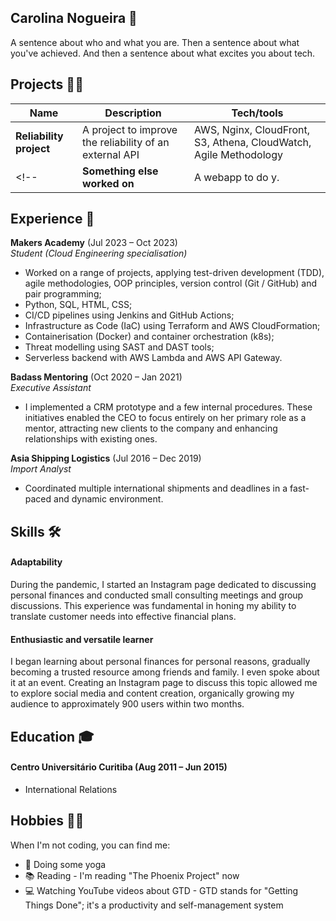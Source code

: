 ## Carolina Nogueira 🦩

A sentence about who and what you are. Then a sentence about what you've achieved. And then a sentence about what excites you about tech.

## Projects 👩‍💻

| Name                         | Description                                             | Tech/tools                                                        |
| ---------------------------- | ------------------------------------------------------- | ----------------------------------------------------------------- |
| **Reliability project**      | A project to improve the reliability of an external API | AWS, Nginx, CloudFront, S3, Athena, CloudWatch, Agile Methodology |
<!--| **Something else worked on** | A webapp to do y. | Ruby              |-->

## Experience 🚀

**Makers Academy** (Jul 2023 – Oct 2023)  
_Student (Cloud Engineering specialisation)_

- Worked on a range of projects, applying test-driven development (TDD), agile methodologies, OOP principles, version control (Git / GitHub) and pair programming;
- Python, SQL, HTML, CSS;
- CI/CD pipelines using Jenkins and GitHub Actions;
- Infrastructure as Code (IaC) using Terraform and AWS CloudFormation;
- Containerisation (Docker) and container orchestration (k8s);
- Threat modelling using SAST and DAST tools;
- Serverless backend with AWS Lambda and AWS API Gateway.

**Badass Mentoring** (Oct 2020 – Jan 2021)  
_Executive Assistant_

- I implemented a CRM prototype and a few internal procedures. These initiatives enabled the CEO to focus entirely on her primary role as a mentor, attracting new clients to the company and enhancing relationships with existing ones.

**Asia Shipping Logistics** (Jul 2016 – Dec 2019)  
_Import Analyst_

- Coordinated multiple international shipments and deadlines in a fast-paced and dynamic environment.

## Skills 🛠️

#### Adaptability
During the pandemic, I started an Instagram page dedicated to discussing personal finances and conducted small consulting meetings and group discussions. This experience was fundamental in honing my ability to translate customer needs into effective financial plans.


#### Enthusiastic and versatile learner
I began learning about personal finances for personal reasons, gradually becoming a trusted resource among friends and family. I even spoke about it at an event. Creating an Instagram page to discuss this topic allowed me to explore social media and content creation, organically growing my audience to approximately 900 users within two months.

## Education 🎓

#### Centro Universitário Curitiba (Aug 2011 – Jun 2015)

- International Relations

<!-- #### Any other qualifications

That in some arguable way make you a better software developer or well-rounded person -->

## Hobbies 🤸‍♀️

When I'm not coding, you can find me:
- 🧘 Doing some yoga
- 📚 Reading - I'm reading "The Phoenix Project" now
- 💻 Watching YouTube videos about GTD - GTD stands for "Getting Things Done"; it's a productivity and self-management system
